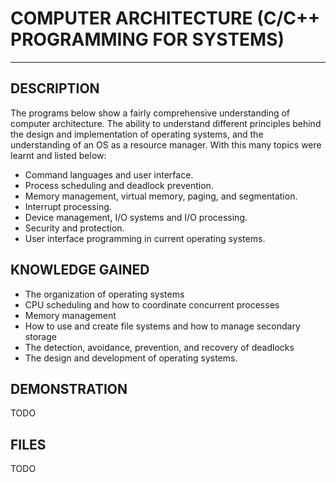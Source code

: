 
# COMPUTER ARCHITECTURE (C/C++ PROGRAMMING FOR SYSTEMS)
------------------------------

DESCRIPTION
------------------------------
The programs below show a fairly comprehensive understanding of computer architecture.  The ability to understand different principles behind the design and implementation of operating systems, and the understanding of an OS as a resource manager.  With this many topics were learnt and listed below:
* Command languages and user interface. 
* Process scheduling and deadlock prevention. 
* Memory management, virtual memory, paging, and segmentation. 
* Interrupt processing. 
* Device management, I/O systems and I/O processing. 
* Security and protection.
* User interface programming in current operating systems.    
        
KNOWLEDGE GAINED
------------------------------
* The organization of operating systems
* CPU scheduling and how to coordinate concurrent processes
* Memory management 
* How to use and create file systems and how to manage secondary storage
* The detection, avoidance, prevention, and recovery of deadlocks
* The design and development of operating systems. 

DEMONSTRATION
-------------------------------
TODO

FILES
-------------------------------
TODO